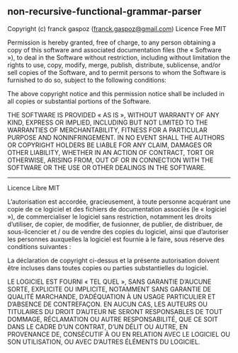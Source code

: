﻿non-recursive-functional-grammar-parser
--------------------------------------- 
Copyright (c) franck gaspoz (franck.gaspoz@gmail.com)
Licence Free MIT

Permission is hereby granted, free of charge, to any person obtaining a copy
of this software and associated documentation files (the « Software »), to deal
in the Software without restriction, including without limitation the rights
to use, copy, modify, merge, publish, distribute, sublicense, and/or sell
copies of the Software, and to permit persons to whom the Software is
furnished to do so, subject to the following conditions:

The above copyright notice and this permission notice shall be included in all
copies or substantial portions of the Software.

THE SOFTWARE IS PROVIDED « AS IS », WITHOUT WARRANTY OF ANY KIND, EXPRESS OR
IMPLIED, INCLUDING BUT NOT LIMITED TO THE WARRANTIES OF MERCHANTABILITY,
FITNESS FOR A PARTICULAR PURPOSE AND NONINFRINGEMENT. IN NO EVENT SHALL THE
AUTHORS OR COPYRIGHT HOLDERS BE LIABLE FOR ANY CLAIM, DAMAGES OR OTHER
LIABILITY, WHETHER IN AN ACTION OF CONTRACT, TORT OR OTHERWISE, ARISING FROM,
OUT OF OR IN CONNECTION WITH THE SOFTWARE OR THE USE OR OTHER DEALINGS IN THE
SOFTWARE.

------------------------------------------------------------------------------------------------------

Licence Libre MIT

L’autorisation est accordée, gracieusement, à toute personne acquérant une copie
de ce logiciel et des fichiers de documentation associés (le « logiciel »), de commercialiser
le logiciel sans restriction, notamment les droits d’utiliser, de copier, de modifier,
de fusionner, de publier, de distribuer, de sous-licencier et / ou de vendre des copies du logiciel,
ainsi que d’autoriser les personnes auxquelles la logiciel est fournie à le faire,
sous réserve des conditions suivantes :

La déclaration de copyright ci-dessus et la présente autorisation doivent être incluses dans
toutes copies ou parties substantielles du logiciel.

LE LOGICIEL EST FOURNI « TEL QUEL », SANS GARANTIE D’AUCUNE SORTE, EXPLICITE OU IMPLICITE,
NOTAMMENT SANS GARANTIE DE QUALITÉ MARCHANDE, D’ADÉQUATION À UN USAGE PARTICULIER ET D’ABSENCE
DE CONTREFAÇON. EN AUCUN CAS, LES AUTEURS OU TITULAIRES DU DROIT D’AUTEUR NE SERONT RESPONSABLES
DE TOUT DOMMAGE, RÉCLAMATION OU AUTRE RESPONSABILITÉ, QUE CE SOIT DANS LE CADRE D’UN CONTRAT,
D’UN DÉLIT OU AUTRE, EN PROVENANCE DE, CONSÉCUTIF À OU EN RELATION AVEC LE LOGICIEL OU SON UTILISATION,
OU AVEC D’AUTRES ÉLÉMENTS DU LOGICIEL.